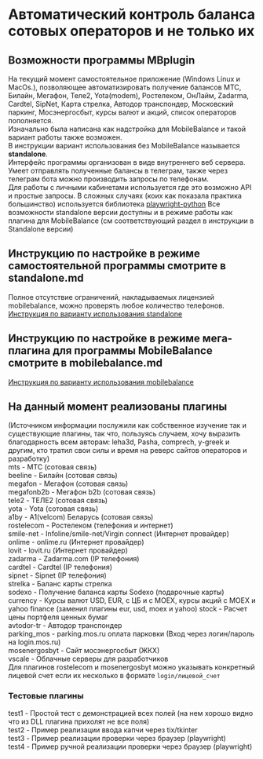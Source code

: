 # Автоматический контроль баланса сотовых операторов и не только их

## Возможности программы MBplugin

На текущий момент самостоятельное приложение (Windows Linux и MacOs.), позволяющее автоматизировать получение балансов МТС, Билайн, Мегафон, Теле2, Yota(modem), Ростелеком, ОнЛайм, Zadarma, Cardtel, SipNet, Карта стрелка, Автодор транспондер, Московский паркинг, Мосэнергосбыт, курсы валют и акций, список операторов пополняется.  
Изначально была написана как надстройка для MobileBalance и такой вариант работы также возможен.  
В инструкции вариант использования без MobileBalance называется **standalone**.  
Интерфейс программы организован в виде внутреннего веб сервера.  
Умеет отправлять полученные балансы в телеграм, также через телеграм бота можно производить запросы по телефонам.  
Для работы с личными кабинетами используется где это возможно API и простые запросы. В сложных случаях (коих как показала практика большинство) используется библиотека [playwright-python](https://github.com/microsoft/playwright-python)
Все возможности standalone версии доступны и в режиме работы как плагина для MobileBalance (см соответствующий раздел в инструкции в Standalone версии)  

## Инструкцию по настройке в режиме самостоятельной программы смотрите в standalone.md 
Полное отсутствие ограничений, накладываемых лицензией mobilebalance, можно проверять любое количество телефонов.  
[Инструкция по варианту использования standalone](https://github.com/artyl/mbplugin/blob/master/standalone.md)

## Инструкцию по настройке в режиме мега-плагина для программы MobileBalance смотрите в mobilebalance.md 
[Инструкция по варианту использования mobilebalance](https://github.com/artyl/mbplugin/blob/master/mobilebalance.md)

## На данный момент реализованы плагины

(Источником информации послужили как собственное изучение так и существующие плагины, так что, пользуясь случаем, хочу выразить благодарность всем авторам:
leha3d, Pasha, comprech, y-greek и другим, кто тратил свои силы и время на реверс сайтов операторов и разработку)  
mts - МТС (сотовая связь)  
beeline - Билайн (сотовая связь)  
megafon - Мегафон (сотовая связь)  
megafonb2b - Мегафон b2b (сотовая связь)  
tele2 - ТЕЛЕ2 (сотовая связь)  
yota - Yota (сотовая связь)  
a1by - A1(velcom) Беларусь (сотовая связь)  
rostelecom - Ростелеком (телефония и интернет)  
smile-net - Infoline/smile-net/Virgin connect (Интернет провайдер)  
onlime - onlime.ru (Интернет провайдер)  
lovit - lovit.ru (Интернет провайдер)  
zadarma - Zadarma.com (IP телефония)  
cardtel - Cardtel (IP телефония)  
sipnet - Sipnet (IP телефония)  
strelka - Баланс карты стрелка  
sodexo - Получение баланса карты Sodexo (подарочные карты)  
currency - Курсы валют USD, EUR, с ЦБ и с MOEX, курсы акций с MOEX и yahoo finance (заменил плагины eur, usd, moex и yahoo)
stock - Расчет цены портфеля ценных бумаг  
avtodor-tr - Автодор транспондер  
parking_mos - parking.mos.ru оплата парковки (Вход через логин/пароль на login.mos.ru)  
mosenergosbyt - Сайт мосэнергосбыт (ЖКХ)  
vscale - Облачные серверы для разработчиков  
Для плагинов rostelecom и mosenergosbyt можно указывать конкретный лицевой счет если их несколько в формате ```login/лицевой_счет```  

### Тестовые плагины
test1 - Простой тест с демонстрацией всех полей (на нем хорошо видно что из DLL плагина прихолят не все поля)  
test2 - Пример реализации ввода капчи через tix/tkinter  
test3 - Пример реализации проверки через браузер (playwright)  
test4 - Пример ручной реализации проверки через браузер (playwright)  


